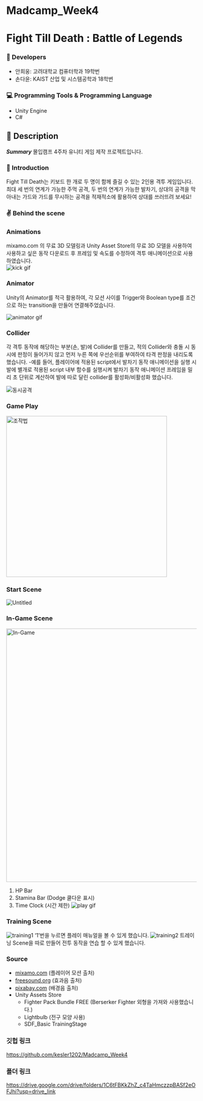 # Madcamp_Week4

# Fight Till Death : Battle of Legends 

### 👥 Developers
- 안희웅: 고려대학교 컴퓨터학과 19학번
- 손다윤: KAIST 산업 및 시스템공학과 18학번

### 💻 Programming Tools & Programming Language
- Unity Engine
- C#

## 📢 Description

***Summary***
몰입캠프 4주차 유니티 게임 제작 프로젝트입니다.

### 📱 Introduction
Fight Till Death는 키보드 한 개로 두 명이 함께 즐길 수 있는 2인용 격투 게임입니다. 최대 세 번의 연계가 가능한 주먹 공격, 두 번의 연계가 가능한 발차기, 상대의 공격을 막아내는 가드와 가드를 무시하는 공격을 적재적소에 활용하여 상대를 쓰러뜨려 보세요!

### ✌️ Behind the scene

### Animations
mixamo.com 의 무료 3D 모델링과 Unity Asset Store의 무료 3D 모델을 사용하여 사용하고 싶은 동작 다운로드 후 프레임 및 속도를 수정하여 격투 애니메이션으로 사용하였습니다.   
![kick gif](https://github.com/kesler1202/Madcamp_Week4/assets/80826652/90e44543-4a81-488b-b1d9-e282fe34516e)

### Animator
Unity의 Animator를 적극 활용하여, 각 모션 사이를 Trigger와 Boolean type를 조건으로 하는 transition을 만들어 연결해주었습니다. 

![animator gif](https://github.com/kesler1202/MadcampWeek4/assets/80826652/3ad7e1c2-34ba-4b07-8849-6f7f3fe2ddfb)

### Collider
각 격투 동작에 해당하는 부분(손, 발)에 Collider를 만들고, 적의 Collider와 충돌 시 동시에 판정이 들어가지 않고 먼저 누른 쪽에 우선순위를 부여하여 타격 판정을 내리도록 했습니다.
-예를 들어, 플레이어에 적용된 script에서 발차기 동작 애니메이션을 실행 시 발에 별개로 적용된 script 내부 함수를 실행시켜 발차기 동작 애니메이션 프레임을 밀리 초 단위로 계산하여 발에 따로 달린 collider를 활성화/비활성화 했습니다.

![동시공격](https://github.com/kesler1202/MadcampWeek4/assets/80826652/1ea6cb92-dae8-4039-923c-aaa3769a22c5)

### Game Play
<img width="425" alt="조작법" src="https://github.com/kesler1202/MadcampWeek4/assets/80826652/8be3a0e4-c55b-4446-81bf-a0eedc535f40">

### Start Scene
![Untitled](https://github.com/kesler1202/MadcampWeek4/assets/80826652/30eedce0-92e4-44f8-a128-ac7cb5b4e394)

### In-Game Scene
<img width="669" alt="In-Game" src="https://github.com/kesler1202/MadcampWeek4/assets/80826652/4eeb29bb-9ec6-4111-8074-ae141afbce1b">

1. HP Bar
2. Stamina Bar (Dodge 쿨다운 표시)
3. Time Clock (시간 제한)
![play gif](https://github.com/kesler1202/MadcampWeek4/assets/80826652/dc416b94-abfd-403e-8045-bbb246a40f5c)

### Training Scene
![training1](https://github.com/kesler1202/MadcampWeek4/assets/80826652/38f2e0d6-2c68-49de-a046-9fdfe35aa3de)
‘1’번을 누르면 플레이 매뉴얼을 볼 수 있게 했습니다.
![training2](https://github.com/kesler1202/MadcampWeek4/assets/80826652/c7d5423d-8a51-4bfc-b241-a6b6cdddac84)
트레이닝 Scene을 따로 만들어 전투 동작을 연습 할 수 있게 했습니다. 


### Source
- [mixamo.com](http://mixamo.com) (플레이어 모션 출처)
- [freesound.org](http://freesound.org) (효과음 출처)
- [pixabay.com](http://pixabay.com) (배경음 출처)
- Unity Assets Store
    - Fighter Pack Bundle FREE (Berserker Fighter 외형을 가져와 사용했습니다.)
    - Lightbulb (전구 모양 사용)
    - SDF_Basic TrainingStage

### 깃헙 링크
https://github.com/kesler1202/Madcamp_Week4

### 폴더 링크
https://drive.google.com/drive/folders/1C6tFBKkZhZ_c4TaHmczzpBASf2eOFJhi?usp=drive_link
